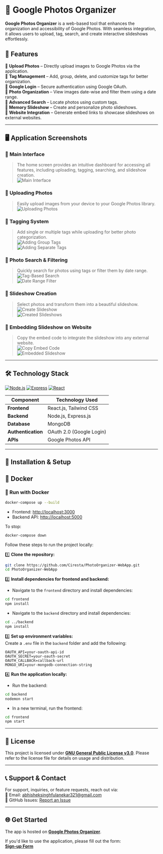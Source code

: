 # 📸 **Google Photos Organizer**  

**Google Photos Organizer** is a web-based tool that enhances the organization and accessibility of Google Photos. With seamless integration, it allows users to upload, tag, search, and create interactive slideshows effortlessly.  

## 🚀 **Features**  

🔹 **Upload Photos** – Directly upload images to Google Photos via the application.  
🔹 **Tag Management** – Add, group, delete, and customize tags for better organization.  
🔹 **Google Login** – Secure authentication using Google OAuth.  
🔹 **Photo Organization** – View images date-wise and filter them using a date range.  
🔹 **Advanced Search** – Locate photos using custom tags.  
🔹 **Memory Slideshow** – Create and personalize photo slideshows.  
🔹 **Website Integration** – Generate embed links to showcase slideshows on external websites.  

---

## 🖥️ **Application Screenshots**  

### 🔹 **Main Interface**  
> The home screen provides an intuitive dashboard for accessing all features, including uploading, tagging, searching, and slideshow creation.  
![Main Interface](showcase/1_main_interface.png)  

### 🔹 **Uploading Photos**  
> Easily upload images from your device to your Google Photos library.  
![Uploading Photos](showcase/2_uploading_images_uploading_interface.png)  

### 🔹 **Tagging System**  
> Add single or multiple tags while uploading for better photo categorization.  
![Adding Group Tags](showcase/3_adding_grouptags_uploading_interface.png)  
![Adding Separate Tags](showcase/4_adding_seperate_tags_uploading_interface.png)  

### 🔹 **Photo Search & Filtering**  
> Quickly search for photos using tags or filter them by date range.  
![Tag-Based Search](showcase/5_tag_based_search.png)  
![Date Range Filter](showcase/6_filter_range_photos_using_date_range.png)  

### 🔹 **Slideshow Creation**  
> Select photos and transform them into a beautiful slideshow.  
![Create Slideshow](showcase/7_create_slideshow.png)  
![Created Slideshows](showcase/8_created_slideshows_interface.png)  

### 🔹 **Embedding Slideshow on Website**  
> Copy the embed code to integrate the slideshow into any external website.  
![Copy Embed Code](showcase/9_copy_code_of_created_slideshow.png)  
![Embedded Slideshow](showcase/10_embeded_slideshow_demo_in_website.png)  

---

## 🛠️ **Technology Stack**  


[![Node.js](https://img.shields.io/badge/Node.js-20.10.0-339933?logo=nodedotjs&logoColor=white)](https://nodejs.org/)
[![Express](https://img.shields.io/badge/Express-4.21.1-000000?logo=express&logoColor=white)](https://expressjs.com/)
[![React](https://img.shields.io/badge/React-18.3.1-61DAFB?logo=react&logoColor=white)](https://reactjs.org/)

| Component    | Technology Used       |
|-------------|----------------------|
| **Frontend** | React.js, Tailwind CSS |
| **Backend** | Node.js, Express.js  |
| **Database** | MongoDB  |
| **Authentication** | OAuth 2.0 (Google Login)  |
| **APIs** | Google Photos API  |

---

## 🔧 **Installation & Setup**  


## 🐳 Docker

### 🔧 Run with Docker

```bash
docker-compose up --build
```

- Frontend: [http://localhost:3000](http://localhost:3000)  
- Backend API: [http://localhost:5000](http://localhost:5000)

To stop:

```bash
docker-compose down
```

Follow these steps to run the project locally:  

1️⃣ **Clone the repository:**  
```sh
git clone https://github.com/Ciresta/PhotoOrganizer-WebApp.git
cd PhotoOrganizer-WebApp
```  

2️⃣ **Install dependencies for frontend and backend:**  
   - Navigate to the `frontend` directory and install dependencies:
   ```sh
   cd frontend
   npm install
   ```

   - Navigate to the `backend` directory and install dependencies:
   ```sh
   cd ../backend
   npm install
   ```

3️⃣ **Set up environment variables:**  
   Create a `.env` file in the `backend` folder and add the following:  
   ```
   OAUTH_API=your-oauth-api-id
   OAUTH_SECRET=your-oauth-secret
   OAUTH_CALLBACK=callback-url
   MONGO_URI=your-mongodb-connection-string
   ```

4️⃣ **Run the application locally:**  
   - Run the backend:
   ```sh
   cd backend
   nodemon start
   ```

   - In a new terminal, run the frontend:
   ```sh
   cd frontend
   npm start
   ```

---

## 📜 **License**  

This project is licensed under **[GNU General Public License v3.0](LICENSE)**. Please refer to the license file for details on usage and distribution.  

---

## 📞 **Support & Contact**  

For support, inquiries, or feature requests, reach out via:  
📧 Email: [abhisheksinghfulanekar321@gmail.com](mailto:abhisheksinghfulanekar321@gmail.com)  
🐙 GitHub Issues: [Report an Issue](https://github.com/Ciresta/PhotoOrganizer-WebApp/issues)  

---

## 🌐 **Get Started**  

The app is hosted on **[Google Photos Organizer](https://photoorganizer.netlify.app/)**.  

If you'd like to use the application, please fill out the form:  
[**Sign-up Form**](https://forms.gle/LUPKBcd4STaRrm7k6)